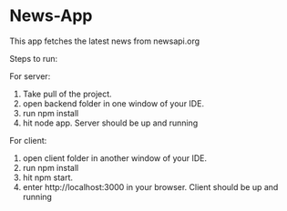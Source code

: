 # News-App
This app fetches the latest news from newsapi.org

Steps to run:

For server:
1. Take pull of the project.
2. open backend folder in one window of your IDE.
3. run npm install
4. hit node app.
 Server should be up and running
 
 For client:
1. open client folder in another window of your IDE.
2. run npm install
3. hit npm start.
4. enter http://localhost:3000 in your browser.
 Client should be up and running
 
 
 
 
 
